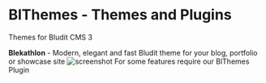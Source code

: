 # BlThemes - Themes and Plugins 
Themes for Bludit CMS 3

**Blekathlon** - Modern, elegant and fast Bludit theme for your blog, portfolio or showcase site
![screenshot](https://shrinktheweb.snapito.io/v2/webshot/spu-ea68c8-ogi2-3cwn3bmfojjlb56e?size=mc&screen=1024x768&url=https%3A%2F%2Fminimal.ooo "Blekathlon")
For some features require our BlThemes Plugin

